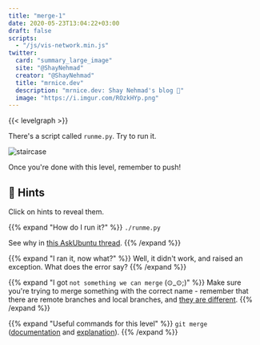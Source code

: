 ```yaml
---
title: "merge-1"
date: 2020-05-23T13:04:22+03:00
draft: false
scripts: 
  - "/js/vis-network.min.js"
twitter:
  card: "summary_large_image"
  site: "@ShayNehmad"
  creator: "@ShayNehmad"
  title: "mrnice.dev"
  description: "mrnice.dev: Shay Nehmad's blog 🧔"
  image: "https://i.imgur.com/ROzkHYp.png"
---
```


{{< levelgraph >}}

There's a script called `runme.py`. Try to run it.

![staircase](https://media.giphy.com/media/6laM7KdXvzBba/giphy.gif)

Once you're done with this level, remember to push!

## 🧩 Hints

Click on hints to reveal them.

{{% expand "How do I run it?" %}}
`./runme.py`

See why in [this AskUbuntu thread](https://askubuntu.com/questions/320632/why-do-i-need-to-type-before-executing-a-program-in-the-current-directory).
{{% /expand %}}

{{% expand "I ran it, now what?" %}}
Well, it didn't work, and raised an exception. What does the error say?
{{% /expand %}}

{{% expand "I got `not something we can merge` (⊙_⊙;)" %}}
Make sure you're trying to merge something with the correct name - remember that there are remote branches and local branches, and [they are different](https://stackoverflow.com/a/16408515/4119906).
{{% /expand %}}

{{% expand "Useful commands for this level" %}}
`git merge` ([documentation](https://git-scm.com/docs/git-merge) and [explanation](https://git-scm.com/book/en/v2/Git-Branching-Basic-Branching-and-Merging)).
{{% /expand %}}
